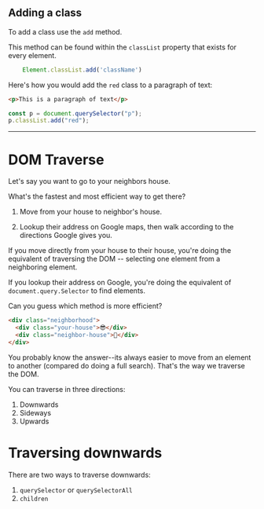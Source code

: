 ## Adding a class

To add a class use the `add` method.

This method can be found within the `classList` property that exists for every element.

```javaScript
    Element.classList.add('className')
```

Here's how you would add the `red` class to a paragraph of text:

```html
<p>This is a paragraph of text</p>
```

```javascript
const p = document.querySelector("p");
p.classList.add("red");
```

---

# DOM Traverse

Let's say you want to go to your neighbors house.

What's the fastest and most efficient way to get there?

1. Move from your house to neighbor's house.

1. Lookup their address on Google maps, then walk according to the directions Google gives you.

If you move directly from your house to their house, you're doing the equivalent of traversing the DOM -- selecting one element from a neighboring element.

If you lookup their address on Google, you're doing the equivalent of
`document.query.Selector` to find elements.

Can you guess which method is more efficient?

```html
<div class="neighborhood">
  <div class="your-house">😎</div>
  <div class="neighbor-house">🎉</div>
</div>
```

You probably know the answer--its always easier to move from an element to another (compared do doing a full search). That's the way we traverse the DOM.

You can traverse in three directions:

1. Downwards
1. Sideways
1. Upwards

# Traversing downwards

There are two ways to traverse downwards:

1. `querySelector` or `querySelectorAll`
1. `children`
